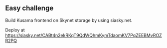 ## Easy challenge

Build Kusama frontend on Skynet storage by using siasky.net.

Deploy at https://siasky.net/CABt4n2ekRKqT9QdWQhmKymTdaomKV7PqZEEBMvROZR2PQ
